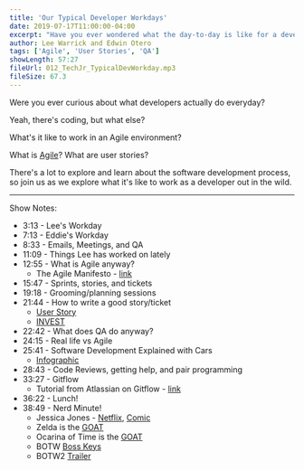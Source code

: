 ```yaml
---
title: 'Our Typical Developer Workdays'
date: 2019-07-17T11:00:00-04:00
excerpt: "Have you ever wondered what the day-to-day is like for a developer? Lee and Eddie talk about what they do daily and what it's like to actually work as a Junior Developer."
author: Lee Warrick and Edwin Otero
tags: ['Agile', 'User Stories', 'QA']
showLength: 57:27
fileUrl: 012_TechJr_TypicalDevWorkday.mp3
fileSize: 67.3
---
```


Were you ever curious about what developers actually do everyday?

Yeah, there's coding, but what else?

What's it like to work in an Agile environment?

What is [Agile](https://agilemanifesto.org/)? What are user stories?

There's a lot to explore and learn about the software development process, so join us as we explore what it's like to work as a developer out in the wild.

***
Show Notes:
* 3:13 - Lee's Workday
* 7:13 - Eddie's Workday
* 8:33 - Emails, Meetings, and QA
* 11:09 - Things Lee has worked on lately
* 12:55 - What is Agile anyway?
  * The Agile Manifesto - [link](https://agilemanifesto.org/)
* 15:47 - Sprints, stories, and tickets
* 19:18 - Grooming/planning sessions
* 21:44 - How to write a good story/ticket
  * [User Story](https://www.agilealliance.org/glossary/user-stories/)
  * [INVEST](https://www.agilealliance.org/glossary/invest/)
* 22:42 - What does QA do anyway?
* 24:15 - Real life vs Agile
* 25:41 - Software Development Explained with Cars
  * [Infographic](https://toggl.com/developer-methods-infographic/)
* 28:43 - Code Reviews, getting help, and pair programming
* 33:27 - Gitflow
  * Tutorial from Atlassian on Gitflow - [link](https://www.atlassian.com/git/tutorials/comparing-workflows/gitflow-workflow)
* 36:22 - Lunch!
* 38:49 - Nerd Minute!
  * Jessica Jones - [Netflix](https://www.netflix.com/watch/80002311), [Comic](https://en.wikipedia.org/wiki/Alias_(comics))
  * Zelda is the [GOAT](https://www.youtube.com/watch?v=W7zx-9jDaOk)
  * Ocarina of Time is the [GOAT](https://www.youtube.com/watch?v=GyUcwsjyd8Q)
  * BOTW [Boss Keys](https://www.youtube.com/watch?v=GudeeRVNo5U)
  * BOTW2 [Trailer](https://www.youtube.com/watch?v=3fr1Z07AV00)